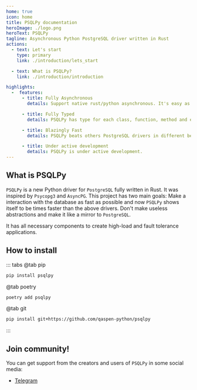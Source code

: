 ```yaml
---
home: true
icon: home
title: PSQLPy documentation
heroImage: ./logo.png
heroText: PSQLPy
tagline: Asynchronous Python PostgreSQL driver written in Rust
actions:
  - text: Let's start
    type: primary
    link: ./introduction/lets_start

  - text: What is PSQLPy?
    link: ./introduction/introduction

highlights:
  -  features:
      - title: Fully Asynchronous
        details: Support native rust/python asynchronous. It's easy as it seems.

      - title: Fully Typed
        details: PSQLPy has type for each class, function, method and etc.

      - title: Blazingly Fast
        details: PSQLPy beats others PostgreSQL drivers in different benchmarks.

      - title: Under active development
        details: PSQLPy is under active development.
---
```

## What is PSQLPy
`PSQLPy` is a new Python driver for `PostgreSQL` fully written in Rust. It was inspired by `Psycopg3` and `AsyncPG`.
This project has two main goals:
Make a interaction with the database as fast as possible and now `PSQLPy` shows itself to be times faster than the above drivers.
Don't make useless abstractions and make it like a mirror to `PostgreSQL`.

It has all necessary components to create high-load and fault tolerance applications.

## How to install
::: tabs
@tab pip

```bash
pip install psqlpy
```

@tab poetry

```bash
poetry add psqlpy
```

@tab git

```bash
pip install git+https://github.com/qaspen-python/psqlpy
```

:::

## Join community!
You can get support from the creators and users of `PSQLPy` in some social media:
- [Telegram](https://t.me/+f3Y8mYKgXxhmYThi)